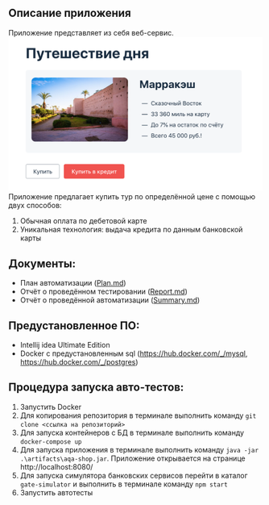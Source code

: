 ## Описание приложения

Приложение представляет из себя веб-сервис.
![img.png](img.png)
Приложение предлагает купить тур по определённой цене с помощью двух способов:

1. Обычная оплата по дебетовой карте
2. Уникальная технология: выдача кредита по данным банковской карты

## Документы:

- План автоматизации ([Plan.md](https://github.com/Ekaterina-Isabel/Diploma/blob/master/Plan.md))
- Отчёт о проведённом тестировании ([Report.md](https://github.com/Ekaterina-Isabel/Diploma/blob/master/Report.md))
- Отчёт о проведённой автоматизации ([Summary.md](https://github.com/Ekaterina-Isabel/Diploma/blob/master/Summary.md))

## Предустановленное ПО:

- Intellij idea Ultimate Edition
- Docker с предустановленным sql (https://hub.docker.com/_/mysql, https://hub.docker.com/_/postgres)

## Процедура запуска авто-тестов:

1. Запустить Docker
2. Для копирования репозитория в терминале выполнить команду `git clone <ссылка на репозиторий>`
3. Для запуска контейнеров с БД в терминале выполнить команду `docker-compose up`
4. Для запуска приложения в терминале выполнить команду `java -jar .\artifacts\aqa-shop.jar`. Приложение открывается на
   странице http://localhost:8080/
5. Для запуска симулятора банковских сервисов перейти в каталог `gate-simulator` и выполнить в терминале
   команду `npm start`
6. Запустить автотесты
